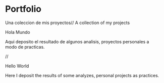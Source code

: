 # Portfolio
Una coleccion de mis proyectos// A collection of my projects

Hola Mundo

Aqui deposito el resultado de algunos analisis, proyectos personales a modo de practicas.

//

Hello World

Here I deposit the results of some analyzes, personal projects as practices.
